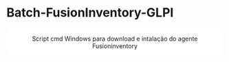 # Batch-FusionInventory-GLPI


<div style="padding:1rem;background-color: white;border-radius: .8rem;text-align:center;">
  Script cmd Windows para download e intalação do agente Fusioninventory
</div>

